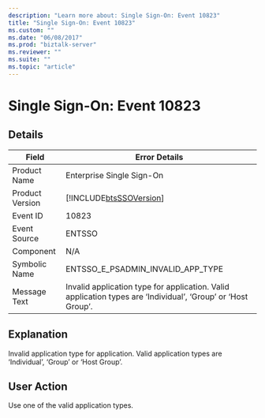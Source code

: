 ```yaml
---
description: "Learn more about: Single Sign-On: Event 10823"
title: "Single Sign-On: Event 10823"
ms.custom: ""
ms.date: "06/08/2017"
ms.prod: "biztalk-server"
ms.reviewer: ""
ms.suite: ""
ms.topic: "article"
---
```

# Single Sign-On: Event 10823
## Details  
  
| Field | Error Details |
|-----------------|--------------------------------------------------------------------------------------------------------------|
|  Product Name   |                                          Enterprise Single Sign-On                                           |
| Product Version |                          [!INCLUDE[btsSSOVersion](../includes/btsssoversion-md.md)]                          |
|    Event ID     |                                                    10823                                                     |
|  Event Source   |                                                    ENTSSO                                                    |
|    Component    |                                                     N/A                                                      |
|  Symbolic Name  |                                      ENTSSO_E_PSADMIN_INVALID_APP_TYPE                                       |
|  Message Text   | Invalid application type for application. Valid application types are ‘Individual’, ‘Group’ or ‘Host Group’. |
  
## Explanation  
 Invalid application type for application. Valid application types are ‘Individual’, ‘Group’ or ‘Host Group’.  
  
## User Action  
 Use one of the valid application types.
